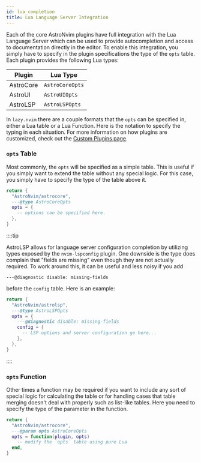 ```yaml
---
id: lua_completion
title: Lua Language Server Integration
---
```


Each of the core AstroNvim plugins have full integration with the Lua Language Server which can be used to provide autocompletion and access to documentation directly in the editor. To enable this integration, you simply have to specify in the plugin specifications the type of the `opts` table. Each plugin provides the following Lua types:

| Plugin    | Lua Type        |
| --------- | --------------- |
| AstroCore | `AstroCoreOpts` |
| AstroUI   | `AstroUIOpts`   |
| AstroLSP  | `AstroLSPOpts`  |

In `lazy.nvim` there are a couple formats that the `opts` can be specified in, either a Lua table or a Lua Function. Here is the notation to specify the typing in each situation. For more information on how plugins are customized, check out the [Custom Plugins page](/configuration/custom_plugins).

### `opts` Table

Most commonly, the `opts` will be specified as a simple table. This is useful if you simply want to extend the table without any special logic. For this case, you simply have to specify the type of the table above it.

```lua
return {
  "AstroNvim/astrocore",
  ---@type AstroCoreOpts
  opts = {
    -- options can be specified here.
  },
}
```

::::tip

AstroLSP allows for language server configuration completion by utilizing types exposed by the `nvim-lspconfig` plugin. One downside is the type does complain that "fields are missing" even though they are not actually required. To work around this, it can be useful and less noisy if you add

```
---@diagnostic disable: missing-fields
```

before the `config` table. Here is an example:

```lua
return {
  "AstroNvim/astrolsp",
  ---@type AstroLSPOpts
  opts = {
    ---@diagnostic disable: missing-fields
    config = {
      -- LSP options and server configuration go here...
    },
  },
}
```

::::

### `opts` Function

Other times a function may be required if you want to include any sort of special logic for calculating the table or for handling cases that table merging doesn't deal with properly such as list-like tables. Here you need to specify the type of the parameter in the function.

```lua
return {
  "AstroNvim/astrocore",
  ---@param opts AstroCoreOpts
  opts = function(plugin, opts)
    -- modify the `opts` table using pure Lua
  end,
}
```
